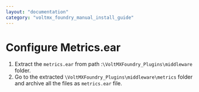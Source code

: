 ```yaml
---
layout: "documentation"
category: "voltmx_foundry_manual_install_guide"
---
```

                            

Configure Metrics.ear
=====================

1.  Extract the `metrics.ear` from path :`\VoltMXFoundry_Plugins\middleware` folder.
2.  Go to the extracted `\VoltMXFoundry_Plugins\middleware\metrics` folder and archive all the files as `metrics.ear` file.
